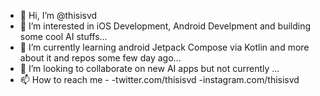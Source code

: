 - 👋 Hi, I’m @thisisvd
- 👀 I’m interested in iOS Development, Android Develpment and building some cool AI stuffs... 
- 🌱 I’m currently learning android Jetpack Compose via Kotlin and more about it and repos some few day ago...
- 💞️ I’m looking to collaborate on new AI apps but not currently ...
- 📫 How to reach me -
-twitter.com/thisisvd 
-instagram.com/thisisvd

<!---
thisisvd/thisisvd is a ✨ special ✨ repository because its `README.md` (this file) appears on your GitHub profile.
You can click the Preview link to take a look at your changes.
--->
